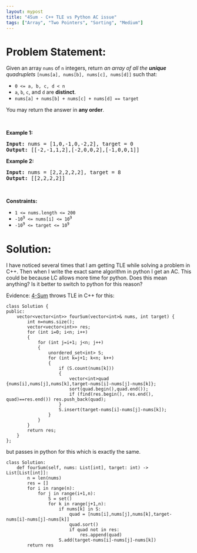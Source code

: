 ```yaml
---
layout: mypost
title: "4Sum - C++ TLE vs Python AC issue"
tags: ["Array", "Two Pointers", "Sorting", "Medium"]
---
```

# Problem Statement:
<p>Given an array <code>nums</code> of <code>n</code> integers, return <em>an array of all the <strong>unique</strong> quadruplets</em> <code>[nums[a], nums[b], nums[c], nums[d]]</code> such that:</p>

<ul>
	<li><code>0 &lt;= a, b, c, d&nbsp;&lt; n</code></li>
	<li><code>a</code>, <code>b</code>, <code>c</code>, and <code>d</code> are <strong>distinct</strong>.</li>
	<li><code>nums[a] + nums[b] + nums[c] + nums[d] == target</code></li>
</ul>

<p>You may return the answer in <strong>any order</strong>.</p>

<p>&nbsp;</p>
<p><strong class="example">Example 1:</strong></p>

<pre>
<strong>Input:</strong> nums = [1,0,-1,0,-2,2], target = 0
<strong>Output:</strong> [[-2,-1,1,2],[-2,0,0,2],[-1,0,0,1]]
</pre>

<p><strong class="example">Example 2:</strong></p>

<pre>
<strong>Input:</strong> nums = [2,2,2,2,2], target = 8
<strong>Output:</strong> [[2,2,2,2]]
</pre>

<p>&nbsp;</p>
<p><strong>Constraints:</strong></p>

<ul>
	<li><code>1 &lt;= nums.length &lt;= 200</code></li>
	<li><code>-10<sup>9</sup> &lt;= nums[i] &lt;= 10<sup>9</sup></code></li>
	<li><code>-10<sup>9</sup> &lt;= target &lt;= 10<sup>9</sup></code></li>
</ul>

# Solution:
I have noticed several times that I am getting TLE while solving a problem in C++. Then when I write the exact same algorithm in python I get an AC. This could be because LC allows more time for python. Does this mean anything? Is it better to switch to python for this reason?

Evidence:
[4-Sum](https://leetcode.com/problems/4sum) throws TLE in C++ for this:
```
class Solution {
public:
    vector<vector<int>> fourSum(vector<int>& nums, int target) {
        int n=nums.size();
        vector<vector<int>> res;
        for (int i=0; i<n; i++)
        {
            for (int j=i+1; j<n; j++)
            {
                unordered_set<int> S;
                for (int k=j+1; k<n; k++)
                {
                    if (S.count(nums[k])) 
                    {
                        vector<int>quad {nums[i],nums[j],nums[k],target-nums[i]-nums[j]-nums[k]};
                        sort(quad.begin(),quad.end());
                        if (find(res.begin(), res.end(), quad)==res.end()) res.push_back(quad);
                    }
                    S.insert(target-nums[i]-nums[j]-nums[k]);
                }
            }
        }
        return res;
    }
};
```
but passes in python for this which is exactly the same.
```
class Solution:
    def fourSum(self, nums: List[int], target: int) -> List[List[int]]:
        n = len(nums)
        res = []
        for i in range(n):
            for j in range(i+1,n):
                S = set()
                for k in range(j+1,n):
                    if nums[k] in S:
                        quad = [nums[i],nums[j],nums[k],target-nums[i]-nums[j]-nums[k]]
                        quad.sort()
                        if quad not in res:
                            res.append(quad)
                    S.add(target-nums[i]-nums[j]-nums[k])
        return res
```